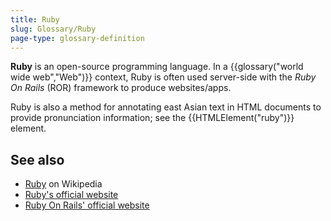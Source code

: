 ```yaml
---
title: Ruby
slug: Glossary/Ruby
page-type: glossary-definition
---
```


**Ruby** is an open-source programming language. In a {{glossary("world wide web","Web")}} context, Ruby is often used server-side with the _Ruby On Rails_ (ROR) framework to produce websites/apps.

Ruby is also a method for annotating east Asian text in HTML documents to provide pronunciation information; see the {{HTMLElement("ruby")}} element.

## See also

- [Ruby](https://en.wikipedia.org/wiki/Ruby_%28programming_language%29) on Wikipedia
- [Ruby's official website](https://www.ruby-lang.org)
- [Ruby On Rails' official website](https://rubyonrails.org/)
